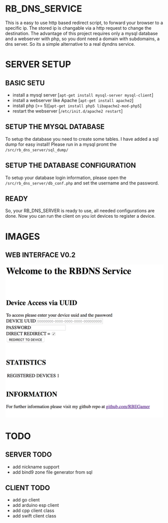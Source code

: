 # RB_DNS_SERVICE
This is a easy to use http based redirect script, to forward your browser to a specific ip.
The stored ip is changable via a http request to change the destination.
The advantage of this project requires only a mysql database and a webserver with php, so you dont need a domain with subdomains, a dns server. 
So its a simple alternative to a real dyndns service.

# SERVER SETUP

## BASIC SETU
* install a mysql server [`apt-get install mysql-server mysql-client`] 
* install a webserver like Apache [`apt-get install apache2`]
* install php (>= 5)[`apt-get install php5 libapache2-mod-php5`]
* restart the webserver [`/etc/init.d/apache2 restart`]

## SETUP THE MYSQL DATABASE
To setup the database you need to create some tables.
I have added a sql dump for easy install!
Please run in a mysql promt the `/src/rb_dns_server/sql_dump/`

## SETUP THE DATABASE CONFIGURATION
To setup your database login information, please open the `/src/rb_dns_server/db_conf.php` and set the username and the password.

## READY
So, your RB_DNS_SERVER is ready to use, all needed configurations are done.
Now you can run the client on you iot devices to register a device.


# IMAGES
## WEB INTERFACE V0.2
![Gopher image](/documentation/images/webui_v2.png)


# TODO

## SERVER TODO
* add nickname support
* add bind9 zone file generator from sql
## CLIENT TODO
* add go client
* add arduino esp client
* add cpp client class
* add swift client class
